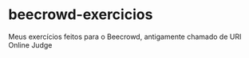 # beecrowd-exercicios
Meus exercícios feitos para o Beecrowd, antigamente chamado de URI Online Judge
